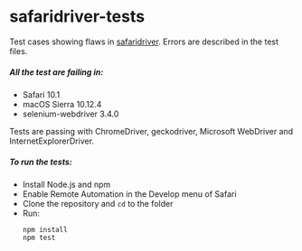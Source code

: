 # safaridriver-tests

Test cases showing flaws in [safaridriver](https://webkit.org/blog/6900/webdriver-support-in-safari-10/). Errors are described in the test files.

##### All the test are failing in:
- Safari 10.1
- macOS Sierra 10.12.4
- selenium-webdriver 3.4.0

Tests are passing with ChromeDriver, geckodriver, Microsoft WebDriver and InternetExplorerDriver.

##### To run the tests:
- Install Node.js and npm
- Enable Remote Automation in the Develop menu of Safari
- Clone the repository and `cd` to the folder
- Run:
  ```
  npm install
  npm test
  ```
